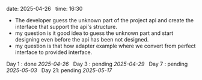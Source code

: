 
date: 2025-04-26  
time: 16:30  

- The developer guess the unknown part of the project api and create the interface that support the api's structure.
- my question is it good idea to guess the unknown part and start designing even before the api has been not designed.
- my question is that how adapter example where we convert from perfect interface to provided interface.
  

Day 1 : done *2025-04-26*  
Day 3 : pending *2025-04-29*  
Day 7 : pending *2025-05-03*  
Day 21: pending *2025-05-17*